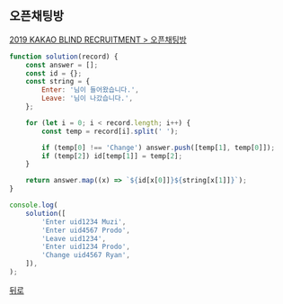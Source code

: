 ## 오픈채팅방

[2019 KAKAO BLIND RECRUITMENT > 오픈채팅방](https://programmers.co.kr/learn/courses/30/lessons/42888)

``` js
function solution(record) {
    const answer = [];
    const id = {};
    const string = {
        Enter: '님이 들어왔습니다.',
        Leave: '님이 나갔습니다.',
    };

    for (let i = 0; i < record.length; i++) {
        const temp = record[i].split(' ');

        if (temp[0] !== 'Change') answer.push([temp[1], temp[0]]);
        if (temp[2]) id[temp[1]] = temp[2];
    }

    return answer.map((x) => `${id[x[0]]}${string[x[1]]}`);
}

console.log(
    solution([
        'Enter uid1234 Muzi',
        'Enter uid4567 Prodo',
        'Leave uid1234',
        'Enter uid1234 Prodo',
        'Change uid4567 Ryan',
    ]),
);
```

[뒤로](https://github.com/SeongYongLee/TIL/tree/main/AlgorithmProgrammers)